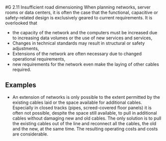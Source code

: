 #G 2.11 Insufficient road dimensioning
When planning networks, server rooms or data centers, it is often the case that the functional, capacitive or safety-related design is exclusively geared to current requirements. It is overlooked that

* the capacity of the network and the computers must be increased due to increasing data volumes or the use of new services and services,
* Changes in technical standards may result in structural or safety adjustments,
* Extensions of the network are often necessary due to changed operational requirements,
* new requirements for the network even make the laying of other cables required.




## Examples 
* An extension of networks is only possible to the extent permitted by the existing cables laid or the space available for additional cables. Especially in closed tracks (pipes, screed-covered floor panels) it is often not possible, despite the space still available, to pull in additional cables without damaging new and old cables. The only solution is to pull the existing cables out of the line and reconnect all the cables, the old and the new, at the same time. The resulting operating costs and costs are considerable.




